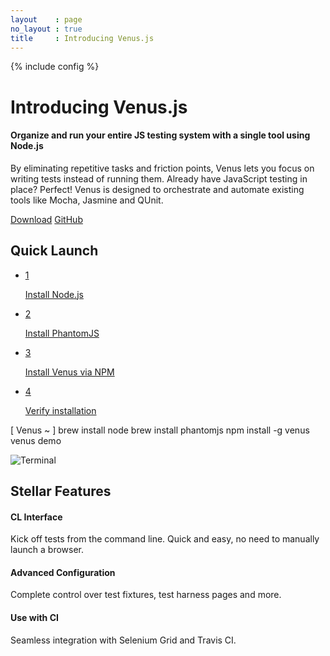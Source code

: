 ```yaml
---
layout    : page
no_layout : true
title     : Introducing Venus.js
---
```

{% include config %}

<!-- Intro -->
<div id="intro">
  <h1>Introducing Venus.js</h1>

  <h4>Organize and run your entire JS testing system with a single tool using Node.js</h4>

  <p>By eliminating repetitive tasks and friction points, Venus lets you focus on writing tests instead of running them. Already have JavaScript testing in place? Perfect! Venus is designed to orchestrate and automate existing tools like Mocha, Jasmine and QUnit.</p>

  <div class="actions">
    <a class="cta" href="{{ GIT_PATH }}/archive/master.zip">Download</a>
    <a class="cta" href="{{ GIT_PATH }}">GitHub</a>
  </div>
</div>

<!-- Quick Launch -->
<div id="quick-launch">
  <h2>Quick Launch</h2>
  <ul class="instructions">
    <li class="step active" data-step-number="1">
      <a href="#command1">
        <div class="step-number">1</div>
        <p>Install Node.js</p>
      </a>
    </li>
    <li class="step" data-step-number="2">
      <a href="#command2">
        <div class="step-number">2</div>
        <p>Install PhantomJS</p>
      </a>
    </li>
    <li class="step" data-step-number="3">
      <a href="#command3">
        <div class="step-number">3</div>
        <p>Install Venus via NPM</p>
      </a>
    </li>
    <li class="step" data-step-number="4">
      <a href="#command4">
        <div class="step-number">4</div>
        <p>Verify installation</p>
      </a>
    </li>
  </ul>
  <div class="terminal">
    <p class="prompt">
      [ Venus ~ ]
      <span id="command1" class="command active" data-step-number="1">brew install node</span>
      <span id="command2" class="command" data-step-number="2">brew install phantomjs</span>
      <span id="command3" class="command" data-step-number="3">npm install -g venus</span>
      <span id="command4" class="command" data-step-number="4">venus demo</span>
    </p>
    <img src="{{ ASSET_PATH }}/images/venus/terminal.png" alt="Terminal"> 
  </div>
</div>

<!-- Stellar Features -->
<div id="features">
  <h2>Stellar Features</h2>
  <div class="feature">
    <h4>CL Interface</h4>
    <p>Kick off tests from the command line. Quick and easy, no need to manually launch a browser.</p>
  </div>
  <!-- <div class="feature"> -->
    <!-- <h4>Tool integration</h4> -->
    <!-- <p>Venus supports all your favorite tools, including Vim, Sublime Text, Eclipse and more. No need to leave your IDE to run your tests.</p> -->
  <!-- </div> -->
  <div class="feature">
    <h4>Advanced Configuration</h4>
    <p>Complete control over test fixtures, test harness pages and more.</p>
  </div>
  <div class="feature">
    <h4>Use with CI</h4>
    <p>Seamless integration with Selenium Grid and Travis CI.</p>
  </div>
</div>

